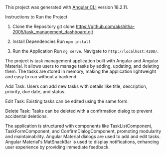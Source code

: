 
This project was generated with [Angular CLI](https://github.com/angular/angular-cli) version 18.2.11.

Instructions to Run the Project

1. Clone the Repository
git clone <https://github.com/akshitha-2005/task_management_dashboard.git>

2. Install Dependencies
Run `npm install`

3. Run the Application
Run `ng serve`. Navigate to `http://localhost:4200/`.

The project is task management application built with Angular and Angular Material. It allows users to manage tasks by adding, updating, and deleting them. The tasks are stored in memory, making the application lightweight and easy to run without a backend.

Add Task: Users can add new tasks with details like title, description, priority, due date, and status.

Edit Task: Existing tasks can be edited using the same form.

Delete Task: Tasks can be deleted with a confirmation dialog to prevent accidental deletions.

The application is structured with components like TaskListComponent, TaskFormComponent, and ConfirmDialogComponent, promoting modularity and maintainability.
Angular Material dialogs are used to add and edit tasks.
Angular Material's MatSnackBar is used to display notifications, enhancing user experience by providing immediate feedback.
